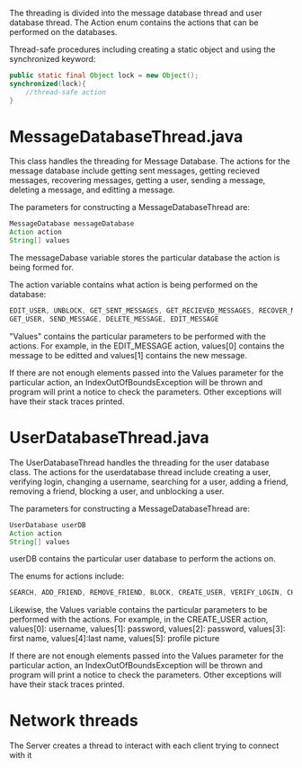 The threading is divided into the message database thread and user database thread. The Action enum contains the actions that can be performed on the databases. 

Thread-safe procedures including creating a static object and using the synchronized keyword:

```java
public static final Object lock = new Object();
synchronized(lock){
    //thread-safe action
}
```


# MessageDatabaseThread.java
This class handles the threading for Message Database. The actions for the message database include getting sent messages, getting recieved messages, recovering messages, getting a user, sending a message, deleting a message, and editting a message.

The parameters for constructing a MessageDatabaseThread are:
```java
MessageDatabase messageDatabase
Action action
String[] values
```

The messageDabase variable stores the particular database the action is being formed for.

The action variable contains what action is being performed on the database: 
```java
EDIT_USER, UNBLOCK, GET_SENT_MESSAGES, GET_RECIEVED_MESSAGES, RECOVER_MESSAGES,
GET_USER, SEND_MESSAGE, DELETE_MESSAGE, EDIT_MESSAGE
```

"Values" contains the particular parameters to be performed with the actions. For example, in the EDIT_MESSAGE action, values[0] contains the message to be editted and values[1] contains the new message.

If there are not enough elements passed into the Values parameter for the particular action, an IndexOutOfBoundsException will be thrown and program will print a notice to check the parameters. Other exceptions will have their stack traces printed. 

# UserDatabaseThread.java

The UserDatabaseThread handles the threading for the user database class. The actions for the userdatabase thread include creating a user, verifying login, changing a username, searching for a user, adding a friend, removing a friend, blocking a user, and unblocking a user.

The parameters for constructing a MessageDatabaseThread are:
```java
UserDatabase userDB
Action action
String[] values
```

userDB contains the particular user database to perform the actions on.

The enums for actions include: 
```java
SEARCH, ADD_FRIEND, REMOVE_FRIEND, BLOCK, CREATE_USER, VERIFY_LOGIN, CHANGE_USERNAME
```

Likewise, the Values variable contains the particular parameters to be performed with the actions. For example, in the CREATE_USER action, values[0]: username, values[1]: password, values[2]: password, values[3]: first name, values[4]:last name, values[5]: profile picture


If there are not enough elements passed into the Values parameter for the particular action, an IndexOutOfBoundsException will be thrown and program will print a notice to check the parameters. Other exceptions will have their stack traces printed. 

# Network threads
The Server creates a thread to interact with each client trying to connect with it 